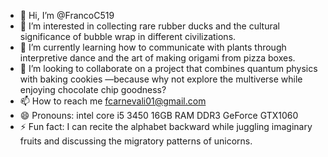 - 👋 Hi, I’m @FrancoC519
- 👀 I’m interested in collecting rare rubber ducks and the cultural significance of bubble wrap in different civilizations.
- 🌱 I’m currently learning how to communicate with plants through interpretive dance and the art of making origami from pizza boxes.
- 💞️ I’m looking to collaborate on a project that combines quantum physics with baking cookies —because why not explore the multiverse while enjoying chocolate chip goodness?
- 📫 How to reach me fcarnevali01@gmail.com
- 😄 Pronouns:  intel core i5 3450 16GB RAM DDR3 GeForce GTX1060
- ⚡ Fun fact: I can recite the alphabet backward while juggling imaginary fruits and discussing the migratory patterns of unicorns.

<!---
FrancoC519/FrancoC519 is a ✨ special ✨ repository because its `README.md` (this file) appears on your GitHub profile.
You can click the Preview link to take a look at your changes.
--->
